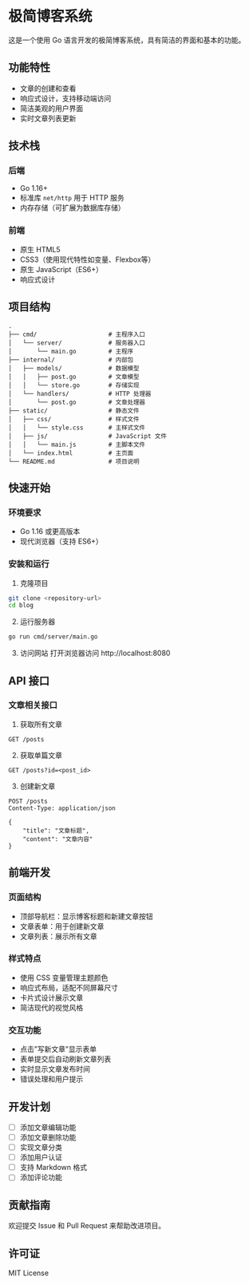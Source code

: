# 极简博客系统

这是一个使用 Go 语言开发的极简博客系统，具有简洁的界面和基本的功能。

## 功能特性

- 文章的创建和查看
- 响应式设计，支持移动端访问
- 简洁美观的用户界面
- 实时文章列表更新

## 技术栈

### 后端
- Go 1.16+
- 标准库 `net/http` 用于 HTTP 服务
- 内存存储（可扩展为数据库存储）

### 前端
- 原生 HTML5
- CSS3（使用现代特性如变量、Flexbox等）
- 原生 JavaScript（ES6+）
- 响应式设计

## 项目结构

```
.
├── cmd/                    # 主程序入口
│   └── server/             # 服务器入口
│       └── main.go         # 主程序
├── internal/               # 内部包
│   ├── models/             # 数据模型
│   │   ├── post.go         # 文章模型
│   │   └── store.go        # 存储实现
│   └── handlers/           # HTTP 处理器
│       └── post.go         # 文章处理器
├── static/                 # 静态文件
│   ├── css/                # 样式文件
│   │   └── style.css       # 主样式文件
│   ├── js/                 # JavaScript 文件
│   │   └── main.js         # 主脚本文件
│   └── index.html          # 主页面
└── README.md               # 项目说明
```

## 快速开始

### 环境要求

- Go 1.16 或更高版本
- 现代浏览器（支持 ES6+）

### 安装和运行

1. 克隆项目
```bash
git clone <repository-url>
cd blog
```

2. 运行服务器
```bash
go run cmd/server/main.go
```

3. 访问网站
打开浏览器访问 http://localhost:8080

## API 接口

### 文章相关接口

1. 获取所有文章
```
GET /posts
```

2. 获取单篇文章
```
GET /posts?id=<post_id>
```

3. 创建新文章
```
POST /posts
Content-Type: application/json

{
    "title": "文章标题",
    "content": "文章内容"
}
```

## 前端开发

### 页面结构

- 顶部导航栏：显示博客标题和新建文章按钮
- 文章表单：用于创建新文章
- 文章列表：展示所有文章

### 样式特点

- 使用 CSS 变量管理主题颜色
- 响应式布局，适配不同屏幕尺寸
- 卡片式设计展示文章
- 简洁现代的视觉风格

### 交互功能

- 点击"写新文章"显示表单
- 表单提交后自动刷新文章列表
- 实时显示文章发布时间
- 错误处理和用户提示

## 开发计划

- [ ] 添加文章编辑功能
- [ ] 添加文章删除功能
- [ ] 实现文章分类
- [ ] 添加用户认证
- [ ] 支持 Markdown 格式
- [ ] 添加评论功能

## 贡献指南

欢迎提交 Issue 和 Pull Request 来帮助改进项目。

## 许可证

MIT License 